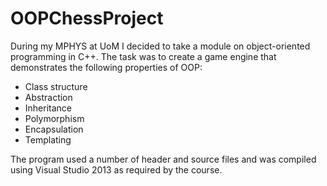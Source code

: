 # OOPChessProject

During my MPHYS at UoM I decided to take a module on object-oriented programming in C++. The task was to create a game engine that demonstrates the following properties of OOP: 
<ul>
  <li> Class structure </li>
  <li> Abstraction </li>
  <li> Inheritance </li>
  <li> Polymorphism </li>
  <li> Encapsulation </li>
  <li> Templating </li>
</ul>

The program used a number of header and source files and was compiled using Visual Studio 2013 as required by the course. 
